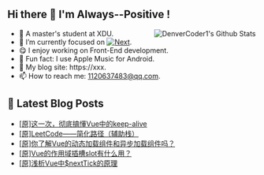 ## Hi there 👋 I'm Always--Positive !
<div>
  <img alt="DenverCoder1's Github Stats" src="https://denvercoder1-github-readme-stats.vercel.app/api?username=qq1120637483&show_icons=true&count_private=true&theme=react&hide_border=true&hide_title=true&bg_color=1F222E&title_color=F85D7F&icon_color=F8D866" align= "right" />

- 🎒 A master's student at XDU. 
- 🔬 I’m currently focused on [![Next](https://img.shields.io/badge/-Next-brightgreen)](https://). 
- 😋 I enjoy working on Front-End development.
- 🎵 Fun fact: I use Apple Music for Android.
- 📝 My blog site: https://xxx.
- 📫 How to reach me:  1120637483@qq.com.
</div>  


## 📕 Latest Blog Posts

<!-- BLOG-POST-LIST:START -->
- [[原]这一次，彻底搞懂Vue中的keep-alive](https://blog.csdn.net/sinat_41696687/article/details/124077528)
- [[原]LeetCode——简化路径（辅助栈）](https://blog.csdn.net/sinat_41696687/article/details/124072094)
- [[原]你了解Vue的动态加载组件和异步加载组件吗？](https://blog.csdn.net/sinat_41696687/article/details/124064003)
- [[原]Vue的作用域插槽slot有什么用？](https://blog.csdn.net/sinat_41696687/article/details/124061077)
- [[原]浅析Vue中$nextTick的原理](https://blog.csdn.net/sinat_41696687/article/details/124057228)
<!-- BLOG-POST-LIST:END -->









